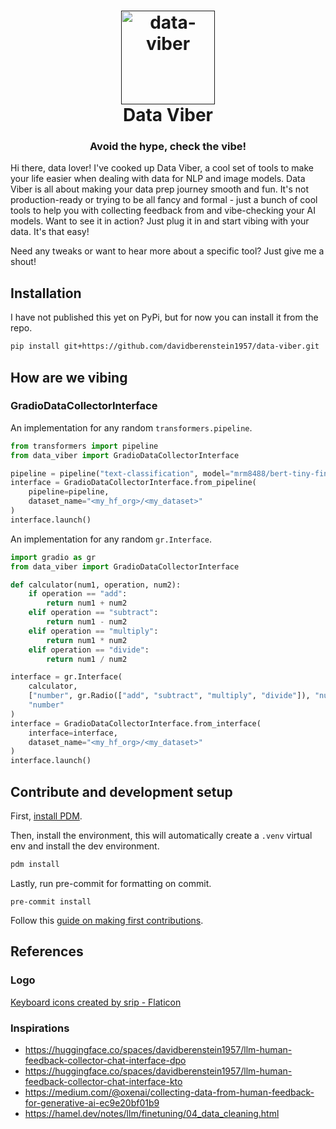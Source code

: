 <h1 align="center">
  <a href=""><img src="https://cdn-icons-png.flaticon.com/512/2091/2091395.png" alt="data-viber" width="150"></a>
  <br>
  Data Viber
  <br>
</h1>

<h3 align="center">Avoid the hype, check the vibe!</h2>

Hi there, data lover! I've cooked up Data Viber, a cool set of tools to make your life easier when dealing with data for NLP and image models. Data Viber is all about making your data prep journey smooth and fun. It's not production-ready or trying to be all fancy and formal - just a bunch of cool tools to help you with collecting feedback from and vibe-checking your AI models. Want to see it in action? Just plug it in and start vibing with your data. It's that easy!

Need any tweaks or want to hear more about a specific tool? Just give me a shout!

## Installation

I have not published this yet on PyPi, but for now you can install it from the repo.

```bash
pip install git+https://github.com/davidberenstein1957/data-viber.git
```

## How are we vibing

### GradioDataCollectorInterface

An implementation for any random `transformers.pipeline`.

```python
from transformers import pipeline
from data_viber import GradioDataCollectorInterface

pipeline = pipeline("text-classification", model="mrm8488/bert-tiny-finetuned-sms-spam-detection")
interface = GradioDataCollectorInterface.from_pipeline(
    pipeline=pipeline,
    dataset_name="<my_hf_org>/<my_dataset>"
)
interface.launch()
```

An implementation for any random `gr.Interface`.

```python
import gradio as gr
from data_viber import GradioDataCollectorInterface

def calculator(num1, operation, num2):
    if operation == "add":
        return num1 + num2
    elif operation == "subtract":
        return num1 - num2
    elif operation == "multiply":
        return num1 * num2
    elif operation == "divide":
        return num1 / num2

interface = gr.Interface(
    calculator,
    ["number", gr.Radio(["add", "subtract", "multiply", "divide"]), "number"],
    "number"
)
interface = GradioDataCollectorInterface.from_interface(
    interface=interface,
    dataset_name="<my_hf_org>/<my_dataset>"
)
interface.launch()
```

## Contribute and development setup

First, [install PDM](https://pdm-project.org/latest/#installation).

Then, install the environment, this will automatically create a `.venv` virtual env and install the dev environment.

```bash
pdm install
```

Lastly, run pre-commit for formatting on commit.

```
pre-commit install
```

Follow this [guide on making first contributions](https://github.com/firstcontributions/first-contributions?tab=readme-ov-file#first-contributions).

## References

### Logo

<a href="https://www.flaticon.com/free-icons/keyboard" title="keyboard icons">Keyboard icons created by srip - Flaticon</a>

### Inspirations

- https://huggingface.co/spaces/davidberenstein1957/llm-human-feedback-collector-chat-interface-dpo
- https://huggingface.co/spaces/davidberenstein1957/llm-human-feedback-collector-chat-interface-kto
- https://medium.com/@oxenai/collecting-data-from-human-feedback-for-generative-ai-ec9e20bf01b9
- https://hamel.dev/notes/llm/finetuning/04_data_cleaning.html
